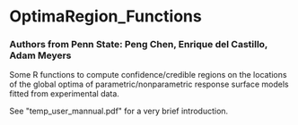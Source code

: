 # OptimaRegion_Functions

### Authors from Penn State: Peng Chen, Enrique del Castillo, Adam Meyers

Some R functions to compute confidence/credible regions on the locations of the global optima of parametric/nonparametric response surface models fitted from experimental data.

See "temp_user_mannual.pdf" for a very brief introduction. 
